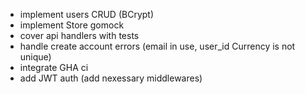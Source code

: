 - implement users CRUD (BCrypt)
- implement Store gomock
- cover api handlers with tests
- handle create account errors (email in use, user_id Currency is not unique)
- integrate GHA ci
- add JWT auth (add nexessary middlewares)
